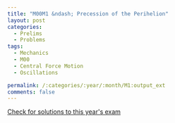 ```yaml
---
title: "M00M1 &ndash; Precession of the Perihelion"
layout: post
categories:
  - Prelims
  - Problems
tags:
  - Mechanics
  - M00
  - Central Force Motion
  - Oscillations

permalink: /:categories/:year/:month/M1:output_ext
comments: false
---
```

<object data="2000M1M.pdf" type="application/pdf" width="100%" height="500"></object>
<div class="message"><a href='https://princetonprelim.com/prelim/5/'>Check for solutions to this year's exam</a></div>